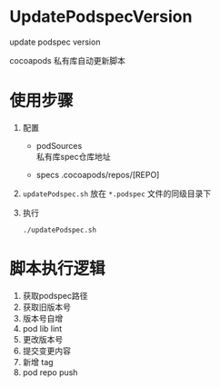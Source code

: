 # UpdatePodspecVersion
update podspec version

cocoapods 私有库自动更新脚本

# 使用步骤

1. 配置 
    * podSources  
        私有库spec仓库地址
        
    * specs 
        .cocoapods/repos/[REPO]

2. `updatePodspec.sh` 放在 `*.podspec` 文件的同级目录下

3. 执行

    ```
    ./updatePodspec.sh
    ```
    
# 脚本执行逻辑

1. 获取podspec路径
2. 获取旧版本号
3. 版本号自增
4. pod lib lint
5. 更改版本号
6. 提交变更内容
7. 新增 tag
8. pod repo push

